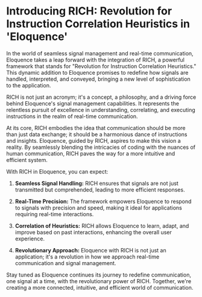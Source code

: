 # Introducing RICH: Revolution for Instruction Correlation Heuristics in 'Eloquence'

In the world of seamless signal management and real-time communication, Eloquence takes a leap forward with the integration of RICH, a powerful framework that stands for "Revolution for Instruction Correlation Heuristics." This dynamic addition to Eloquence promises to redefine how signals are handled, interpreted, and conveyed, bringing a new level of sophistication to the application.

RICH is not just an acronym; it's a concept, a philosophy, and a driving force behind Eloquence's signal management capabilities. It represents the relentless pursuit of excellence in understanding, correlating, and executing instructions in the realm of real-time communication.

At its core, RICH embodies the idea that communication should be more than just data exchange; it should be a harmonious dance of instructions and insights. Eloquence, guided by RICH, aspires to make this vision a reality. By seamlessly blending the intricacies of coding with the nuances of human communication, RICH paves the way for a more intuitive and efficient system.

With RICH in Eloquence, you can expect:

1. **Seamless Signal Handling:** RICH ensures that signals are not just transmitted but comprehended, leading to more efficient responses.

2. **Real-Time Precision:** The framework empowers Eloquence to respond to signals with precision and speed, making it ideal for applications requiring real-time interactions.

3. **Correlation of Heuristics:** RICH allows Eloquence to learn, adapt, and improve based on past interactions, enhancing the overall user experience.

4. **Revolutionary Approach:** Eloquence with RICH is not just an application; it's a revolution in how we approach real-time communication and signal management.

Stay tuned as Eloquence continues its journey to redefine communication, one signal at a time, with the revolutionary power of RICH. Together, we're creating a more connected, intuitive, and efficient world of communication.
